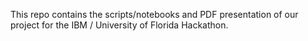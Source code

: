 This repo contains the scripts/notebooks and PDF presentation of our project for the IBM / University of Florida Hackathon.
